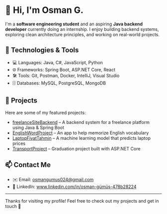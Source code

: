 # 👋 Hi, I'm Osman G.

I'm a **software engineering student** and an aspiring **Java backend developer** currently doing an internship. I enjoy building backend systems, exploring clean architecture principles, and working on real-world projects.

## 🔧 Technologies & Tools
- 💻 Languages: Java, C#, JavaScript, Python
- 🌐 Frameworks: Spring Boot, ASP.NET Core, React
- 🛠️ Tools: Git, Postman, Docker, IntelliJ, Visual Studio
- 🗄️ Databases: MySQL, PostgreSQL, MongoDB

## 📂 Projects
Here are some of my featured projects:
- [freelanceSiteBackend](https://github.com/osmg63/freelanceSiteBackend) – A backend system for a freelance platform using Java & Spring Boot
- [EnglishWordProject](https://github.com/osmg63/EnglishWordProject) – An app to help memorize English vocabulary
- [LaptopFiyatTahmin](https://github.com/osmg63/LaptopFiyatTahmin) – A machine learning model that predicts laptop prices
- [TransportProject](https://github.com/osmg63/TransportProject) – Graduation project built with ASP.NET Core

## 📫 Contact Me
- ✉️ Email: osmangumus024@gmail.com 
- 💼 LinkedIn: www.linkedin.com/in/osman-gümüş-478b28224 

---

Thanks for visiting my profile! Feel free to check out my projects and get in touch 🤝
